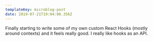 ```yaml
---
templateKey: microblog-post
date: 2019-07-21T19:04:08.356Z
---
```


Finally starting to write some of my own custom React Hooks (mostly around contexts) and it feels really good. I really like hooks as an API.
